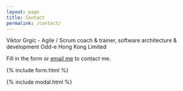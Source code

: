 ```yaml
---
layout: page
title: Contact
permalink: /contact/
---
```


Viktor Grgic - Agile / Scrum coach & trainer, software architecture & development
Odd-e Hong Kong Limited

Fill in the form or [email me](mailto:{{site.email}}) to contact me.

{% include form.html %}

{% include modal.html %}
